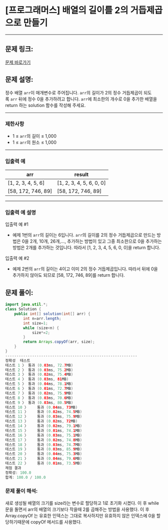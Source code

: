 # [프로그래머스] 배열의 길이를 2의 거듭제곱으로 만들기

---

## 문제 링크:

[문제 바로가기](https://school.programmers.co.kr/learn/courses/30/lessons/12903)

## 문제 설명:

정수 배열 `arr`이 매개변수로 주어집니다. `arr`의 길이가 2의 정수 거듭제곱이 되도록 `arr` 뒤에 정수 0을 추가하려고 합니다. `arr`에 최소한의 개수로 0을 추가한 배열을 return 하는 solution 함수를 작성해 주세요.

---

### 제한사항

- 1 ≤ `arr`의 길이 ≤ 1,000
- 1 ≤ `arr`의 원소 ≤ 1,000

---

### 입출력 예

| arr | result |
| --- | --- |
| [1, 2, 3, 4, 5, 6] | [1, 2, 3, 4, 5, 6, 0, 0] |
| [58, 172, 746, 89] | [58, 172, 746, 89] |

---

### 입출력 예 설명

입출력 예 #1

- 예제 1번의 `arr`의 길이는 6입니다. `arr`의 길이를 2의 정수 거듭제곱으로 만드는 방법은 0을 2개, 10개, 26개,..., 추가하는 방법이 있고 그중 최소한으로 0을 추가하는 방법은 2개를 추가하는 것입니다. 따라서 [1, 2, 3, 4, 5, 6, 0, 0]을 return 합니다.

입출력 예 #2

- 예제 2번의 `arr`의 길이는 4이고 이미 2의 정수 거듭제곱입니다. 따라서 뒤에 0을 추가하지 않아도 되므로 [58, 172, 746, 89]를 return 합니다.

## 문제 풀이:

```java
import java.util.*;
class Solution {
    public int[] solution(int[] arr) {
        int n=arr.length;
        int size=1;
        while (size<n) {
            size*=2;
        }
        return Arrays.copyOf(arr, size);
    }
}
-----------------------------------------------------------
정확성  테스트
테스트 1 〉	통과 (0.03ms, 72.7MB)
테스트 2 〉	통과 (0.03ms, 75.2MB)
테스트 3 〉	통과 (0.02ms, 75.4MB)
테스트 4 〉	통과 (0.03ms, 81MB)
테스트 5 〉	통과 (0.04ms, 78.1MB)
테스트 6 〉	통과 (0.01ms, 72.7MB)
테스트 7 〉	통과 (0.02ms, 75.9MB)
테스트 8 〉	통과 (0.03ms, 70.6MB)
테스트 9 〉	통과 (0.03ms, 80.5MB)
테스트 10 〉	통과 (0.04ms, 73MB)
테스트 11 〉	통과 (0.02ms, 74.5MB)
테스트 12 〉	통과 (0.03ms, 75.9MB)
테스트 13 〉	통과 (0.02ms, 72MB)
테스트 14 〉	통과 (0.02ms, 79.1MB)
테스트 15 〉	통과 (0.01ms, 74.1MB)
테스트 16 〉	통과 (0.03ms, 75.1MB)
테스트 17 〉	통과 (0.02ms, 74.8MB)
테스트 18 〉	통과 (0.03ms, 74.7MB)
테스트 19 〉	통과 (0.03ms, 85.9MB)
테스트 20 〉	통과 (0.04ms, 75.3MB)
테스트 21 〉	통과 (0.04ms, 79.6MB)
테스트 22 〉	통과 (0.01ms, 73.5MB)
채점 결과
정확성: 100.0
합계: 100.0 / 100.0
```

### **문제 풀이 해석:**

새로 생성될 배열의 크기를 size라는 변수로 할당하고 1로 초기화 시켰다. 이 후 while문을 돌면서 arr의 배열의 크기보다 작을때 2를 곱해주는 방법을 사용했다. 이 후 Array.copyOf 는 유효한 인덱스는 그대로 복사하지만 유효하지 않은 인덱스에 0을 할당하기때문에 copyOf 메서드를 사용했다.